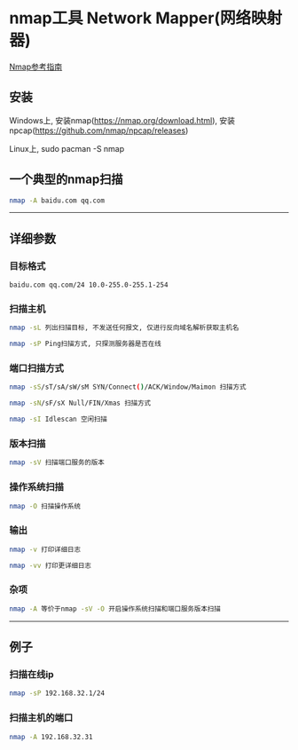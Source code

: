 # nmap工具  Network Mapper(网络映射器)



[Nmap参考指南](https://nmap.org/man/zh/)

## 安装

Windows上, 安装nmap(https://nmap.org/download.html), 安装npcap(https://github.com/nmap/npcap/releases)

Linux上, sudo pacman -S nmap

## 一个典型的nmap扫描

```bash
nmap -A baidu.com qq.com
```

---

## 详细参数

### 目标格式

```text
baidu.com qq.com/24 10.0-255.0-255.1-254
```

### 扫描主机

```bash
nmap -sL 列出扫描目标, 不发送任何报文, 仅进行反向域名解析获取主机名
```

```bash
nmap -sP Ping扫描方式, 只探测服务器是否在线
```

### 端口扫描方式

```bash
nmap -sS/sT/sA/sW/sM SYN/Connect()/ACK/Window/Maimon 扫描方式
```

```bash
nmap -sN/sF/sX Null/FIN/Xmas 扫描方式
```

```bash
nmap -sI Idlescan 空闲扫描
```

### 版本扫描

```bash
nmap -sV 扫描端口服务的版本
```

### 操作系统扫描

```bash
nmap -O 扫描操作系统
```

### 输出

```bash
nmap -v 打印详细日志
```

```bash
nmap -vv 打印更详细日志
```

### 杂项

```bash
nmap -A 等价于nmap -sV -O 开启操作系统扫描和端口服务版本扫描
```

---

## 例子

### 扫描在线ip

```bash
nmap -sP 192.168.32.1/24
```

### 扫描主机的端口

```bash
nmap -A 192.168.32.31
```

